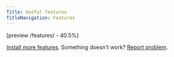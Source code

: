 ```yaml
---
Title: Useful features
TitleNavigation: Features
---
```

[preview /features/ - 40.5%]

[Install more features](/help/extensions-features). Something doesn't work? [Report problem](/help/).
